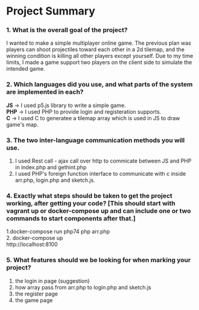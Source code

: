 # Project Summary

### 1. What is the overall goal of the project?

I wanted to make a simple multiplayer online game. The previous plan was players can shoot projectiles toward each other in a 2d tilemap, and the winning condition is killing all other players except yourself. Due to my time limits, I made a game support two players on the client side to simulate the intended game.

### 2. Which languages did you use, and what parts of the system are implemented in each?

**JS** -> I used p5.js library to write a simple game. <br>
**PHP** -> I used PHP to provide login and registeration supports. <br>
**C** -> I used C to generatee a tilemap array which is used in JS to draw game's map.

### 3. The two inter-language communication methods you will use.

1. I used Rest call - ajax call over http to commicate between JS and PHP in index.php and gethint.php
2. I used PHP's foreign function interface to communicate with c inside arr.php, login.php and sketch.js.  

### 4. Exactly what steps should be taken to get the project working, after getting your code? [This should start with vagrant up or docker-compose up and can include one or two commands to start components after that.]

1.docker-compose run php74 php arr.php
<br>
2. docker-compose up
<br>
http://localhost:8100

### 5. What features should we be looking for when marking your project?
1. the login in page (suggestion)
2. how array pass from arr.php to login.php and sketch.js
3. the register page
4. the game page